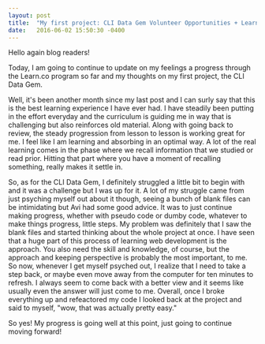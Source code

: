 ```yaml
---
layout: post
title:  "My first project: CLI Data Gem Volunteer Opportunities + Learning Update"
date:   2016-06-02 15:50:30 -0400
---
```



  Hello again blog readers! 
  
  Today, I am going to continue to update on my feelings a progress through the Learn.co program so far and my thoughts on my first project, the CLI Data Gem. 

  Well, it's been another month since my last post and I can surly say that this is the best learning experience I have ever had. I have steadily been putting in the effort everyday and the curriculum is guiding me in way that is challenging but also reinforces old material. Along with going back to review, the steady progression from lesson to lesson is working great for me. I feel like I am learning and absorbing in an optimal way. A lot of the real learning comes in the phase where we recall information that we studied or read prior. Hitting that part where you have a moment of recalling something, really makes it settle in. 
  
  So, as for the CLI Data Gem, I definitely struggled a little bit to begin with and it was a challenge but I was up for it. A lot of my struggle came from just psyching myself out about it though, seeing a bunch of blank files can be intimidating but Avi had some good advice. It was to just continue making progress, whether with pseudo code or dumby code, whatever to make things progress, little steps. My problem was definitely that I saw the blank files and started thinking about the whole project at once. I have seen that a huge part of this process of learning web development is the approach. You also need the skill and knowledge, of course, but the approach and keeping perspective is probably the most important, to me. So now, whenever I get myself psyched out, I realize that I need to take a step back, or maybe even move away from the computer for ten minutes to refresh. I always seem to come back with a better view and it seems like usually even the answer will just come to me. Overall, once I broke everything up and refeactored my code I looked back at the project and said to myself, "wow, that was actually pretty easy."
  
  So yes! My progress is going well at this point, just going to continue moving forward!
  


